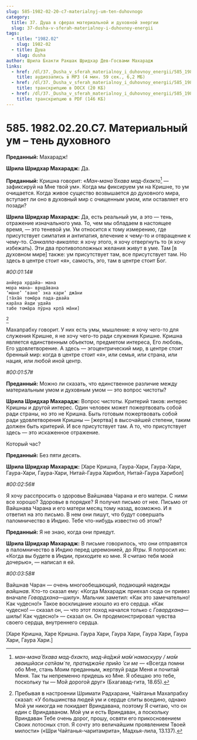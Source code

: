 ```yaml
---
slug: 585-1982-02-20-c7-materialnyj-um-ten-duhovnogo
category:
  title: 37. Душа в сферах материальной и духовной энергии
  slug: 37-dusha-v-sferah-materialnoy-i-duhovnoy-energii
tags:
  - title: "1982.02"
    slug: 1982-02
  - title: Душа
    slug: dusha
author: Шрила Бхакти Ракшак Шридхар Дев-Госвами Махарадж
links:
  - href: /dl/37._Dusha_v_sferah_materialnoy_i_duhovnoy_energii/585_1982.02.20.C7_SridharMj_Materialnyj_um--ten_duhovnogo.mp3
    title: аудиозапись в MP3 (4 мин. 59 сек., 6,2 МБ)
  - href: /dl/37._Dusha_v_sferah_materialnoy_i_duhovnoy_energii/585_1982.02.20.C7_SridharMj_Materialnyj_um--ten_duhovnogo.docx
    title: транскрипцию в DOCX (20 КБ)
  - href: /dl/37._Dusha_v_sferah_materialnoy_i_duhovnoy_energii/585_1982.02.20.C7_SridharMj_Materialnyj_um--ten_duhovnogo.pdf
    title: транскрипцию в PDF (146 КБ)
---
```


# 585. 1982.02.20.C7. Материальный ум – тень духовного

**Преданный:** Махарадж!

**Шрила Шридхар Махарадж:** Да.

**Преданный:** Кришна говорит: «*Ман-мана̄ бхава мад-бхакто*[^_ftn1] — зафиксируй на Мне твой ум». Когда мы фиксируем ум на Кришне, то ум очищается. Когда живое существо возвышается до духовного мира, вступает ли оно в духовный мир с очищенным умом, или оставляет его позади?

**Шрила Шридхар Махарадж:** Да, есть реальный ум, а это — тень, отражение изначального ума. То, чем мы обладаем в настоящее время, — это теневой ум. Ум относится к тому измерению, где присутствует симпатия и антипатия, влечение к чему-то и отвращение к чему-то. *Санкалпа-викалпа*: я хочу этого, я хочу отвергнуть то (я хочу избежать). Эти два противоположных желания живут в уме. Там [в духовном мире] также: ум присутствует там, все присутствует там. Но здесь в центре стоит «я», самость, эго, там в центре стоит Бог.

*#00:01:14#*

    анйера хр̣дайа— мана
    мора мана— вр̣нда̄вана
    ‘мане’ ‘ване’ эка кари’ джа̄ни
    [та̄ха̄н̇ тома̄ра пада-двайа
    кара̄ха йади удайа
    табе тома̄ра пӯрн̣а кр̣па̄ ма̄ни]
[^_ftn2]

Махапрабху говорит. У них есть умы, мышление: я хочу чего-то для служения Кришне, я не хочу чего-то ради служения Кришне. Кришна является единственным объектом, предметом интереса, Его любовь, Его удовлетворение. А здесь — эгоцентрический мир, в центре стоит бренный мир: когда в центре стоит «я», или семья, или страна, или нация, или любой иной центр.

*#00:01:57#*

**Преданный:** Можно ли сказать, что единственное различие между материальным умом и духовным умом — это вопрос чистоты?

**Шрила Шридхар Махарадж:** Вопрос чистоты. Критерий таков: интерес Кришны и другой интерес. Один человек может пожертвовать собой ради страны, но это не Кришна. Быть готовым пожертвовать собой ради удовлетворения Кришны — [жертва] в высочайшей степени, таким должен быть критерий. И все присутствует там. А то, что присутствует здесь — это искаженное отражение.

Который час?

**Преданный:** Без пяти десять.

**Шрила Шридхар Махарадж:** [Харе Кришна, Гаура-Хари, Гаура-Хари, Гаура-Хари, Гаура-Хари, Нитай-Гаура Харибол, Нитай-Гаура Харибол]

*#00:02:56#*

Я хочу расспросить о здоровье Вайшнава Чарана и его матери. С ними все хорошо? Здоровье в порядке? Я получил письмо от нее. Письмо от Вайшнава Чарана и его матери месяц тому назад, возможно. И я ответил на это письмо. В нем они пишут, что будут совершать паломничество в Индию. Тебе что-нибудь известно об этом?

**Преданный:** Я не знаю, когда они приедут.

**Шрила Шридхар Махарадж:** В письме говорилось, что они отправятся в паломничество в Индию перед церемонией, до *Ятры*. Я попросил их: «Когда вы будете в Индии, приходите ко мне. Я считаю тебя моей дочерью», — написал я ей.

*#00:03:58#*

Вайшнав Чаран — очень многообещающий, подающий надежды *вайшнав*. Кто-то сказал ему: «Когда Махарадж приехал сюда он привез вначале *Говардхана*—*шилу*». Мальчик заметил: «Как это замечательно! Как чудесно!» Такое восклицание изошло из его сердца. «Как чудесно! — сказал он, — что этот поход начался только с *Говардхана*—*шилы*! Как чудесно!» — сказал он. Он продемонстрировал чувства своего сердца, внутреннего сердца.

[Харе Кришна, Харе Кришна. Гаура Хари, Гаура Хари, Гаура Хари, Гаура Хари, Гаура Хари.]



[^_ftn1]: *ман-мана̄ бхава мад-бхакто, мад-йа̄джӣ ма̄м̇ намаскуру / ма̄м эваишйаси сатйам̇ те, пратиджа̄не прийо ’си ме* — «Всегда помни обо Мне, стань Моим преданным, жертвуй ради Меня и почитай Меня. Так ты непременно придешь ко Мне. Я обещаю это тебе, поскольку ты — Мой дорогой друг» (Бхагавад-гита, 18.65).

[^_ftn2]: Пребывая в настроении Шримати Радхарани, Чайтанья Махапрабху сказал: «У большинства людей ум и сердце слиты воедино, однако Мой ум никогда не покидает Вриндавана, поэтому Я считаю, что он един с Вриндаваном. Мой ум и есть Вриндаван, а поскольку Вриндаван Тебе очень дорог, прошу, освяти его прикосновением Своих лотосных стоп. Я сочту это величайшим проявлением Твоей милости» («Шри Чайтанья-чаритамрита», Мадхья-лила, 13.137).

